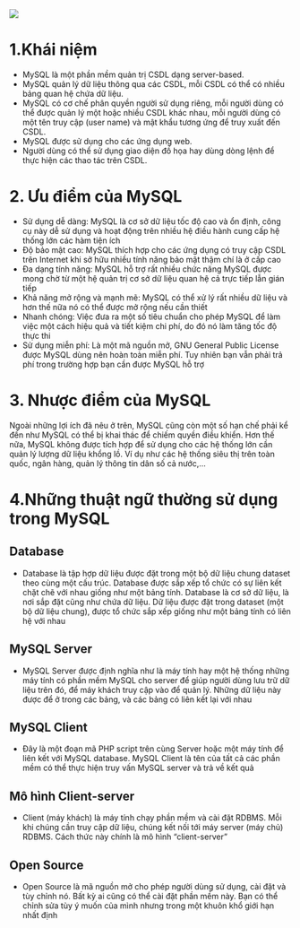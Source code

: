 <img src="https://niithanoi.edu.vn/pic/News/mysql-la-gi.jpg">

# 1.Khái niệm
- MySQL là một phần mềm quản trị CSDL dạng server-based.
- MySQL quản lý dữ liệu thông qua các CSDL, mỗi CSDL có thể có nhiều bảng quan hệ chứa dữ liệu.
- MySQL có cơ chế phân quyền người sử dụng riêng, mỗi người dùng có thể được quản lý một hoặc nhiều CSDL khác nhau, mỗi người dùng có một tên truy cập (user name) và mật khẩu tương ứng để truy xuất đến CSDL.
- MySQL được sử dụng cho các ứng dụng web.
- Người dùng có thể sử dụng giao diện đồ họa hay dùng dòng lệnh để thực hiện các thao tác trên CSDL.
# 2. Ưu điểm của MySQL
- Sử dụng dễ dàng: MySQL là cơ sở dữ liệu tốc độ cao và ổn định, công cụ này dễ sử dụng và hoạt động trên nhiều hệ điều hành cung cấp hệ thống lớn các hàm tiện ích
- Độ bảo mật cao: MySQL thích hợp cho các ứng dụng có truy cập CSDL trên Internet khi sở hữu nhiều tính năng bảo mật thậm chí là ở cấp cao 
- Đa dạng tính năng: MySQL hỗ trợ rất nhiều chức năng MySQL được mong chờ từ một hệ quản trị cơ sở dữ liệu quan hệ cả trực tiếp lẫn gián tiếp
- Khả năng mở rộng và mạnh mẽ: MySQL có thể xử lý rất nhiều dữ liệu và hơn thế nữa nó có thể được mở rộng nếu cần thiết
- Nhanh chóng: Việc đưa ra một số tiêu chuẩn cho phép MySQL để làm việc một cách hiệu quả và tiết kiệm chi phí, do đó nó làm tăng tốc độ thực thi
- Sử dụng miễn phí: Là một mã nguồn mở, GNU General Public License được MySQL dùng nên hoàn toàn miễn phí. Tuy nhiên bạn vẫn phải trả phí trong trường hợp bạn cần được MySQL hỗ trợ
# 3. Nhược điểm của MySQL
Ngoài những lợi ích đã nêu ở trên, MySQL cũng còn một số hạn chế phải kể đến như MySQL có thể bị khai thác để chiếm quyền điều khiển. Hơn thế nữa, MySQL không được tích hợp để sử dụng cho các hệ thống lớn cần quản lý lượng dữ liệu khổng lồ. Ví dụ như các hệ thống siêu thị trên toàn quốc, ngân hàng, quản lý thông tin dân số cả nước,...
# 4.Những thuật ngữ thường sử dụng trong MySQL
## Database
- Database là tập hợp dữ liệu được đặt trong một bộ dữ liệu chung dataset theo cùng một cấu trúc. Database được sắp xếp tổ chức có sự liên kết chặt chẽ với nhau giống như một bảng tính. Database là cơ sở dữ liệu, là nơi sắp đặt cũng như chứa dữ liệu. Dữ liệu được đặt trong dataset (một bộ dữ liệu chung), được tổ chức sắp xếp giống như một bảng tính có liên hệ với nhau
## MySQL Server
- MySQL Server được định nghĩa như là máy tính hay một hệ thống những máy tính có phần mềm MySQL cho server để giúp người dùng lưu trữ dữ liệu trên đó, để máy khách truy cập vào để quản lý. Những dữ liệu này được để ở trong các bảng, và các bảng có liên kết lại với nhau
## MySQL Client
- Đây là một đoạn mã PHP script trên cùng Server hoặc một máy tính để liên kết với MySQL database. MySQL Client là tên của tất cả các phần mềm có thể thực hiện truy vấn MySQL server và trả về kết quả
## Mô hình Client-server
- Client (máy khách) là máy tính chạy phần mềm và cài đặt RDBMS. Mỗi khi chúng cần truy cập dữ liệu, chúng kết nối tới máy server (máy chủ) RDBMS. Cách thức này chính là mô hình “client-server”
## Open Source
- Open Source là mã nguồn mở cho phép người dùng sử dụng, cài đặt và tùy chỉnh nó. Bất kỳ ai cũng có thể cài đặt phần mềm này. Bạn có thể chỉnh sửa tùy ý muốn của mình nhưng trong một khuôn khổ giới hạn nhất định












